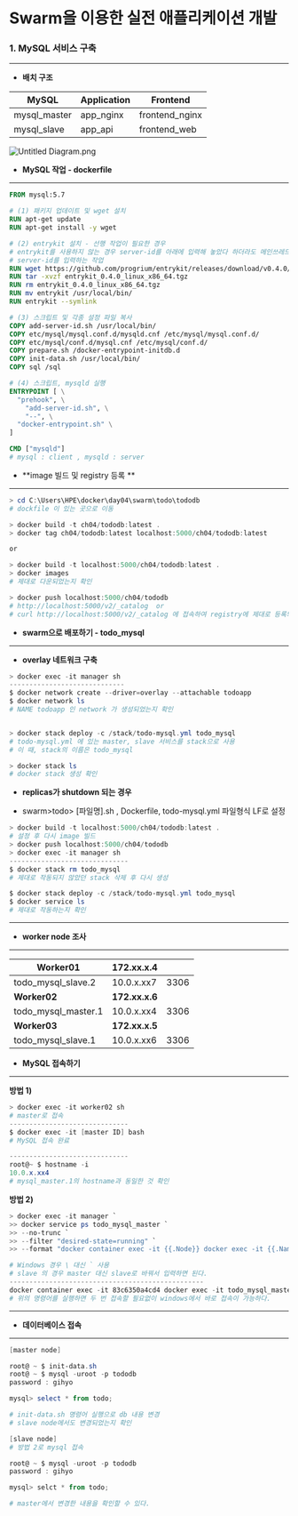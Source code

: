 # Swarm을 이용한 실전 애플리케이션 개발



### 1. MySQL 서비스 구축

---



- **배치 구조**

| MySQL        | Application | Frontend       |
| ------------ | ----------- | -------------- |
| mysql_master | app_nginx   | frontend_nginx |
| mysql_slave  | app_api     | frontend_web   |

![Untitled Diagram.png](https://github.com/whdvlf94/TIL/blob/master/img/Untitled%20Diagram.png?raw=true)







- **MySQL 작업 - dockerfile**

---

```dockerfile
FROM mysql:5.7

# (1) 패키지 업데이트 및 wget 설치
RUN apt-get update
RUN apt-get install -y wget

# (2) entrykit 설치 - 선행 작업이 필요한 경우
# entrykit를 사용하지 않는 경우 server-id를 아래에 입력해 놓았다 하더라도 메인쓰레드 보다 나중에 실행되는 경우가 발생할 수 있다.
# server-id를 입력하는 작업
RUN wget https://github.com/progrium/entrykit/releases/download/v0.4.0/entrykit_0.4.0_linux_x86_64.tgz
RUN tar -xvzf entrykit_0.4.0_linux_x86_64.tgz
RUN rm entrykit_0.4.0_linux_x86_64.tgz
RUN mv entrykit /usr/local/bin/
RUN entrykit --symlink

# (3) 스크립트 및 각종 설정 파일 복사
COPY add-server-id.sh /usr/local/bin/
COPY etc/mysql/mysql.conf.d/mysqld.cnf /etc/mysql/mysql.conf.d/
COPY etc/mysql/conf.d/mysql.cnf /etc/mysql/conf.d/
COPY prepare.sh /docker-entrypoint-initdb.d
COPY init-data.sh /usr/local/bin/
COPY sql /sql

# (4) 스크립트, mysqld 실행
ENTRYPOINT [ \
  "prehook", \
    "add-server-id.sh", \
    "--", \
  "docker-entrypoint.sh" \
]

CMD ["mysqld"]
# mysql : client , mysqld : server

```





- **image 빌드 및 registry 등록 **

---

```powershell
> cd C:\Users\HPE\docker\day04\swarm\todo\tododb
# dockfile 이 있는 곳으로 이동

> docker build -t ch04/tododb:latest .
> docker tag ch04/tododb:latest localhost:5000/ch04/tododb:latest

or

> docker build -t localhost:5000/ch04/tododb:latest .
> docker images 
# 제대로 다운되었는지 확인

> docker push localhost:5000/ch04/tododb
# http://localhost:5000/v2/_catalog  or
# curl http://localhost:5000/v2/_catalog 에 접속하여 registry에 제대로 등록되었는지 확인
```





- **swarm으로 배포하기 - todo_mysql**

---



- **overlay 네트워크 구축**

```powershell
> docker exec -it manager sh
-----------------------------
$ docker network create --driver=overlay --attachable todoapp
$ docker network ls
# NAME todoapp 인 network 가 생성되었는지 확인


> docker stack deploy -c /stack/todo-mysql.yml todo_mysql
# todo-mysql.yml 에 있는 master, slave 서비스를 stack으로 사용
# 이 때, stack의 이름은 todo_mysql

> docker stack ls
# docker stack 생성 확인

```



- **replicas가 shutdown 되는 경우**

- swarm>todo> [파일명].sh , Dockerfile, todo-mysql.yml 파일형식 LF로 설정 

```powershell
> docker build -t localhost:5000/ch04/tododb:latest .
# 설정 후 다시 image 빌드
> docker push localhost:5000/ch04/tododb
> docker exec -it manager sh
------------------------------
$ docker stack rm todo_mysql
# 제대로 작동되지 않았던 stack 삭제 후 다시 생성

$ docker stack deploy -c /stack/todo-mysql.yml todo_mysql
$ docker service ls
# 제대로 작동하는지 확인
```

---





- **worker node 조사**

---

| Worker01            | 172.xx.x.4     |      |
| ------------------- | -------------- | ---- |
| todo_mysql_slave.2  | 10.0.x.xx7     | 3306 |
| **Worker02**        | **172.xx.x.6** |      |
| todo_mysql_master.1 | 10.0.x.xx4     | 3306 |
| **Worker03**        | **172.xx.x.5** |      |
| todo_mysql_slave.1  | 10.0.x.xx6     | 3306 |



- **MySQL 접속하기**

---

**방법 1)**

```powershell
> docker exec -it worker02 sh
# master로 접속
------------------------------
$ docker exec -it [master ID] bash
# MySQL 접속 완료

------------------------------
root@~ $ hostname -i
10.0.x.xx4 
# mysql_master.1의 hostname과 동일한 것 확인
```



**방법 2)**

```powershell
> docker exec -it manager `
>> docker service ps todo_mysql_master `
>> --no-trunc `
>> --filter "desired-state=running" `
>> --format "docker container exec -it {{.Node}} docker exec -it {{.Name}}.{{.ID}} bash"

# Windows 경우 \ 대신 ` 사용
# slave 의 경우 master 대신 slave로 바꿔서 입력하면 된다.
-------------------------------------------------
docker container exec -it 83c6350a4cd4 docker exec -it todo_mysql_master.1.uzsv9nxfgso7vd9t75gix7km7 bash
# 위의 명령어를 실행하면 두 번 접속할 필요없이 windows에서 바로 접속이 가능하다.
```

---



- **데이터베이스 접속**

---

```powershell
[master node]

root@ ~ $ init-data.sh
root@ ~ $ mysql -uroot -p tododb
password : gihyo

mysql> select * from todo;

# init-data.sh 명령어 실행으로 db 내용 변경
# slave node에서도 변경되었는지 확인

[slave node] 
# 방법 2로 mysql 접속

root@ ~ $ mysql -uroot -p tododb
password : gihyo

mysql> selct * from todo;

# master에서 변경한 내용을 확인할 수 있다.

```

